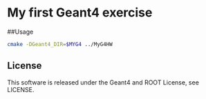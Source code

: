 # My first Geant4 exercise

##Usage

```bash
cmake -DGeant4_DIR=$MYG4 ../MyG4HW
```

## License
This software is released under the Geant4 and ROOT License, see LICENSE.
